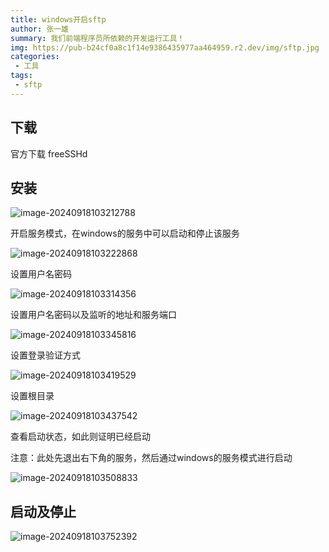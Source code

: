 ```yaml
---
title: windows开启sftp
author: 张一雄
summary: 我们前端程序员所依赖的开发运行工具！
img: https://pub-b24cf0a8c1f14e9386435977aa464959.r2.dev/img/sftp.jpg
categories:
 - 工具
tags:
 - sftp
---
```


## 下载

官方下载 freeSSHd

## 安装

![image-20240918103212788](https://pub-b24cf0a8c1f14e9386435977aa464959.r2.dev/img/image-20240918103212788.png)

开启服务模式，在windows的服务中可以启动和停止该服务

![image-20240918103222868](https://pub-b24cf0a8c1f14e9386435977aa464959.r2.dev/img/image-20240918103222868.png)

设置用户名密码

![image-20240918103314356](https://pub-b24cf0a8c1f14e9386435977aa464959.r2.dev/img/image-20240918103314356.png)

设置用户名密码以及监听的地址和服务端口

![image-20240918103345816](https://pub-b24cf0a8c1f14e9386435977aa464959.r2.dev/img/image-20240918103345816.png)

设置登录验证方式

![image-20240918103419529](https://pub-b24cf0a8c1f14e9386435977aa464959.r2.dev/img/image-20240918103419529.png)

设置根目录

![image-20240918103437542](https://pub-b24cf0a8c1f14e9386435977aa464959.r2.dev/img/image-20240918103437542.png)

查看启动状态，如此则证明已经启动

注意：此处先退出右下角的服务，然后通过windows的服务模式进行启动

![image-20240918103508833](https://pub-b24cf0a8c1f14e9386435977aa464959.r2.dev/img/image-20240918103508833.png)

## 启动及停止

![image-20240918103752392](https://pub-b24cf0a8c1f14e9386435977aa464959.r2.dev/img/image-20240918103752392.png)
